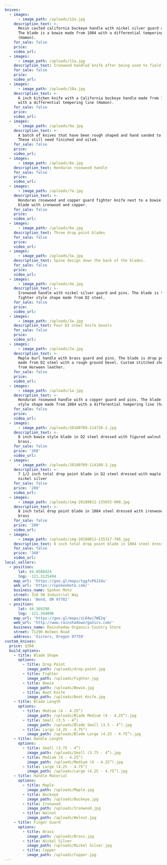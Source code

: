 ```yaml
---
knives:
  - images:
      - image_path: /uploads/12a.jpg
    description_text: >-
      Resin casted california buckeye handle with nickel silver guard and pins.
      The blade is a bowie made from 1084 with a differential tempering line
      (Hamon).
    for_sale: false
    price:
    video_url:
  - images:
      - image_path: /uploads/11a.jpg
    description_text: Ironwood handled knife after being used to field dress an elk
    for_sale: false
    price:
    video_url:
  - images:
      - image_path: /uploads/10a.jpg
    description_text: >-
      6 inch kitchen knife with a California buckeye handle made from 1084 steel
      with a differential tempering line (Hamon).
    for_sale: false
    price:
    video_url:
  - images:
      - image_path: /uploads/9a.jpg
    description_text: >-
      A batch of knives that have been rough shaped and hand sanded to 120 grit.
      These still need finished and oiled.
    for_sale: false
    price:
    video_url:
  - images:
      - image_path: /uploads/8a.jpg
    description_text: Honduran rosewood handle
    for_sale: false
    price:
    video_url:
  - images:
      - image_path: /uploads/7a.jpg
    description_text: >-
      Honduran rosewood and copper guard fighter knife next to a bowie style
      blade with ironwood and copper.
    for_sale: false
    price:
    video_url:
  - images:
      - image_path: /uploads/6a.jpg
    description_text: Three drop point blades
    for_sale: false
    price:
    video_url:
  - images:
      - image_path: /uploads/5a.jpg
    description_text: Spine design down the back of the blades.
    for_sale: false
    price:
    video_url:
  - images:
      - image_path: /uploads/4a.jpg
    description_text: >-
      Ironwood handle with nickel silver guard and pins. The blade is the
      fighter style shape made from D2 steel.
    for_sale: false
    price:
    video_url:
  - images:
      - image_path: /uploads/3a.jpg
    description_text: Four D2 steel knife bevels
    for_sale: false
    price:
    video_url:
  - images:
      - image_path: /uploads/2a.jpg
    description_text: >-
      Maple burl handle with brass guard and pins. The blade is drop point shape
      made from D2 steel with a rough ground bevel. Custom stitched sheath made
      from Horween leather.
    for_sale: false
    price:
    video_url:
  - images:
      - image_path: /uploads/1a.jpg
    description_text: >-
      Honduran rosewood handle with a copper guard and pins. The blade is bowie
      style shape made from 1084 with a differential tempering line (hamon).
    for_sale: false
    price:
    video_url:
  - images:
      - image_path: /uploads/20180709-114726-2.jpg
    description_text: >-
      8 inch bowie style blade in D2 steel dressed with figured walnut and
      brass.
    for_sale: false
    price: '260'
    video_url:
  - images:
      - image_path: /uploads/20180709-114109-3.jpg
    description_text: >-
      7 1/2 inch total drop point blade in D2 steel dressed with maple burl and
      nickel silver
    for_sale: false
    price: '280'
    video_url:
  - images:
      - image_path: /uploads/img-20180812-135655-908.jpg
    description_text: >-
      8 inch total drop point blade in 1084 steel dressed with ironwood and
      brass
    for_sale: false
    price: '280'
    video_url:
  - images:
      - image_path: /uploads/img-20180812-135317-706.jpg
    description_text: 8 inch total drop point blade in 1084 steel dressed with antler and copper
    for_sale: false
    price: '340'
    video_url:
local_sellers:
  - position:
      lat: 44.0508424
      lng: -121.3125494
    map_url: 'https://goo.gl/maps/tggfvP6J24u'
    web_url: 'https://spokenmoto.com/'
    business_name: Spoken Moto
    street: 310 SW Industrial Way
    address: 'Bend, OR 97702'
  - position:
      lat: 44.369298
      lng: -121.344898
    map_url: 'https://goo.gl/maps/zL84wj7WE2q'
    web_url: 'http://www.rainshadoworganics.com/'
    business_name: Rainshadow Organics Country Store
    street: 71290 Holmes Road
    address: 'Sisters, Oregon 97759'
custom_knives:
  price: $360
  build_options:
    - title: Blade Shape
      options:
        - title: Drop Point
          image_path: /uploads/drop-point.jpg
        - title: Fighter
          image_path: /uploads/Fighter.jpg
        - title: Bowie
          image_path: /uploads/Bowie.jpg
        - title: Boot Knife
          image_path: /uploads/Boot Knife.jpg
    - title: Blade Length
      options:
        - title: Medium (4 - 4.25”)
          image_path: /uploads/Blade Medium (4 - 4.25”).jpg
        - title: Small (3.5 - 4”)
          image_path: /uploads/Blade Small (3.5 - 4”).jpg
        - title: Large (4.25 - 4.75”)
          image_path: /uploads/Blade Large (4.25 - 4.75”).jpg
    - title: Handle Length
      options:
        - title: Small (3.75 - 4”)
          image_path: /uploads/Small (3.75 - 4”).jpg
        - title: Medium (4 - 4.25”)
          image_path: /uploads/Medium (4 - 4.25”).jpg
        - title: Large (4.25 - 4.75”)
          image_path: /uploads/Large (4.25 - 4.75”).jpg
    - title: Handle Material
      options:
        - title: Maple
          image_path: /uploads/Maple.jpg
        - title: Buckeye
          image_path: /uploads/Buckeye.jpg
        - title: Ironwood
          image_path: /uploads/Ironwood.jpg
        - title: Walnut
          image_path: /uploads/Walnut.jpg
    - title: Finger Guard
      options:
        - title: Brass
          image_path: /uploads/Brass.jpg
        - title: Nickel Silver
          image_path: /uploads/Nickel Silver.jpg
        - title: Copper
          image_path: /uploads/Copper.jpg
---
```


